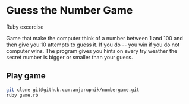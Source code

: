 # Guess the Number Game

Ruby excercise

Game that make the computer think of a number between 1 and 100 and then give you 10 attempts to guess it. If you do -- you win if you do not computer wins. The program gives you hints on every try weather the secret number is bigger or smaller than your guess.

## Play game
```bash
git clone git@github.com:anjarupnik/numbergame.git
ruby game.rb
```
